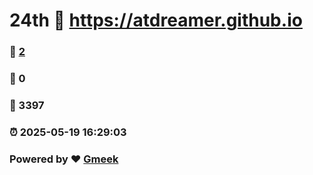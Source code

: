 # 24th :link: https://atdreamer.github.io 
### :page_facing_up: [2](https://atdreamer.github.io/tag.html) 
### :speech_balloon: 0 
### :hibiscus: 3397 
### :alarm_clock: 2025-05-19 16:29:03 
### Powered by :heart: [Gmeek](https://github.com/Meekdai/Gmeek)
